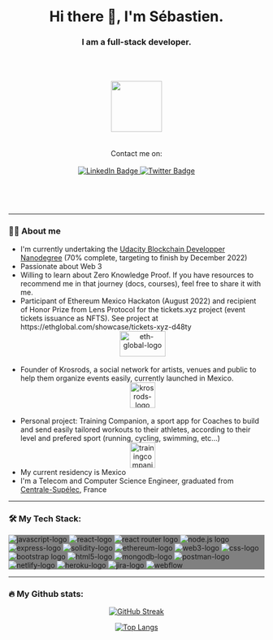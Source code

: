 

<div id="header" align="center">
  
  <h1>Hi there 👋, I'm Sébastien.</h1>
  <h3>I am a full-stack developer.</h3>
  <br/><br/><br/>
  
  <img src="https://media.giphy.com/media/M9gbBd9nbDrOTu1Mqx/giphy.gif" width="100"/>
  <br/><br/><br/>

  <div id="badges">
    <div>
      Contact me on:
    </div>
    <br/>
    <a href="https://www.linkedin.com/in/sebastien-bielecki/" target="_blank" rel="noreferrer noopener">
      <img src="https://img.shields.io/badge/LinkedIn-blue?style=for-the-badge&logo=linkedin&logoColor=white" alt="LinkedIn Badge"/>
    </a>
    <a href="https://twitter.com/Binucci04" target="_blank" rel="noreferrer noopener">
      <img src="https://img.shields.io/badge/Twitter-blue?style=for-the-badge&logo=twitter&logoColor=white" alt="Twitter Badge"/>
    </a>
    
  <br/><br/>
  </div>
    <img src="https://komarev.com/ghpvc/?username=SebastienBielecki&style=flat-square&color=blue" alt=""/>
</div>

---

### :man_technologist: About me
<ul>
  <li>I'm currently undertaking the 
  <a href="https://www.udacity.com/course/blockchain-developer-nanodegree--nd1309">Udacity Blockchain Developper Nanodegree</a>
   (70% complete, targeting to finish by December 2022)
  </li>
<li>Passionate about Web 3</li>
<li>Willing to learn about Zero Knowledge Proof. If you have resources to recommend me in that journey (docs, courses), feel free to share it with me.</li>
<li>Participant of Ethereum Mexico Hackaton (August 2022) and recipient of Honor Prize from Lens Protocol for the tickets.xyz project (event tickets issuance as NFTS). See project at https://ethglobal.com/showcase/tickets-xyz-d48ty
  <div align="center">
    <a href="https://www.krosrods.com">
      <img src="https://logovtor.com/wp-content/uploads/2019/10/ethglobal-logo-vector.png" height=50 width=90 alt="eth-global-logo" />
    </a>
  </div>
<br/>  
</li>
<li>Founder of Krosrods, a social network for artists, venues and public to help them organize events easily, currently launched in Mexico.
  <div align="center">
    <a href="https://www.krosrods.com">
      <img src="https://s3.amazonaws.com/appforest_uf/f1663101780653x355127927582281400/ICONO-APLICACIO%CC%81N-KROSRODS-100x100.png" height=50 width=50 alt="krosrods-logo" />
    </a>
  </div>
  <br/>  
</li>
<li>Personal project: Training Companion, a sport app for Coaches to build and send easily tailored workouts to their athletes, according to their level and prefered sport (running, cycling, swimming, etc...)
  <div align="center">
    <a href="https://www.trainingcompanion.app">
      <img src="https://s3.amazonaws.com/appforest_uf/f1641400116912x716640977987481600/Artboard%2014%20copy%202.png" height=50 width=50 alt="trainingcompanion-logo" />
    </a>
  </div>
 </li>
  <li>My current residency is Mexico</li>
  <li>I'm a Telecom and Computer Science Engineer, graduated from <a href="https://www.centralesupelec.fr/en">Centrale-Supélec</a>, France</li>
  
</ul>

---

### :hammer_and_wrench: My Tech Stack:
<div style="background-color: grey;">
  <img src="https://img.shields.io/badge/javascript-black?style=for-the-badge&logo=javascript&logoColor=white%22" alt="javascript-logo"/>
  <img src="https://img.shields.io/badge/React-black?style=for-the-badge&logo=react&logoColor=white%22" alt="react-logo"/>
  <img src="https://img.shields.io/badge/react%20router-CA4245?style=for-the-badge&logo=reactrouter&logoColor=white" alt="react router logo"/>
  <img src="https://img.shields.io/badge/node.js-white?style=for-the-badge&logo=nodedotjs&logoColor=white%22" alt="node.js logo"/>
  <img src="https://img.shields.io/badge/express.js-black?style=for-the-badge&logo=express&logoColor=white%22" alt="express-logo"/>
  <img src="https://img.shields.io/badge/Solidity-black?style=for-the-badge&logo=solidity&logoColor=white%22" alt="solidity-logo"/>
  <img src="https://img.shields.io/badge/ethereum-3C3C3D?style=for-the-badge&logo=ethereum&logoColor=white" alt="ethereum-logo"/>
  <img src="https://img.shields.io/badge/Web3.js-F16822?logo=web3dotjs&logoColor=white&style=for-the-badge" alt="web3-logo"/>
  <img src="https://img.shields.io/badge/css-1572B6?style=for-the-badge&logo=css3&logoColor=#1572B6%22" alt="css-logo"/>
  <img src="https://img.shields.io/badge/bootstrap-7952B3?style=for-the-badge&logo=bootstrap&logoColor=white" alt="bootstrap logo" />
  <img src="https://img.shields.io/badge/html-white?style=for-the-badge&logo=html5&logoColor=white%22" alt="html5-logo"/>
  <img src="https://img.shields.io/badge/mongodb-47A248?style=for-the-badge&logo=mongodb&logoColor=white" alt="mongodb-logo"/>
  <img src="https://img.shields.io/badge/postman-FF6C37?style=for-the-badge&logo=postman&logoColor=white" alt="postman-logo"/>
  <img src="https://img.shields.io/badge/netlify-00C7B7?style=for-the-badge&logo=netlify&logoColor=white" alt="netlify-logo"/>
  <img src="https://img.shields.io/badge/heroku-430098?style=for-the-badge&logo=heroku&logoColor=white" alt="heroku-logo" />
  <img src="https://img.shields.io/badge/jira-0052CC?style=for-the-badge&logo=jira&logoColor=white" alt="jira-logo"/>
  <img src="https://img.shields.io/badge/webflow-4353FF?style=for-the-badge&logo=webflow&logoColor=white" alt="webflow"/>
</div>
  
---

### :fire: My Github stats:

<div align="center"
  
[![GitHub Streak](http://github-readme-streak-stats.herokuapp.com?user=sebastienbielecki&theme=dark&background=000000)](https://git.io/streak-stats)



[![Top Langs](https://github-readme-stats.vercel.app/api/top-langs/?username=sebastienbielecki&layout=compact&theme=vision-friendly-dark)](https://github.com/anuraghazra/github-readme-stats)
     
</div>

<!--
**SebastienBielecki/SebastienBielecki** is a ✨ _special_ ✨ repository because its `README.md` (this file) appears on your GitHub profile.

Here are some ideas to get you started:

- 🔭 I’m currently working on ...
- 🌱 I’m currently learning ...
- 👯 I’m looking to collaborate on ...
- 🤔 I’m looking for help with ...
- 💬 Ask me about ...
- 📫 How to reach me: ...
- 😄 Pronouns: ...
- ⚡ Fun fact: ...
-->
